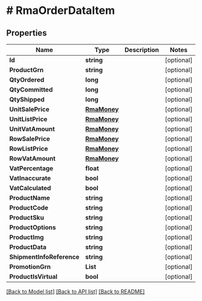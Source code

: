# # RmaOrderDataItem


## Properties 


Name | Type | Description | Notes
------------ | ------------- | ------------- | -------------
**Id**| **string** |   | [optional]
**ProductGrn**| **string** |   | [optional]
**QtyOrdered**| **long** |   | [optional]
**QtyCommitted**| **long** |   | [optional]
**QtyShipped**| **long** |   | [optional]
**UnitSalePrice**| [**RmaMoney**](RmaMoney.md) |   | [optional]
**UnitListPrice**| [**RmaMoney**](RmaMoney.md) |   | [optional]
**UnitVatAmount**| [**RmaMoney**](RmaMoney.md) |   | [optional]
**RowSalePrice**| [**RmaMoney**](RmaMoney.md) |   | [optional]
**RowListPrice**| [**RmaMoney**](RmaMoney.md) |   | [optional]
**RowVatAmount**| [**RmaMoney**](RmaMoney.md) |   | [optional]
**VatPercentage**| **float** |   | [optional]
**VatInaccurate**| **bool** |   | [optional]
**VatCalculated**| **bool** |   | [optional]
**ProductName**| **string** |   | [optional]
**ProductCode**| **string** |   | [optional]
**ProductSku**| **string** |   | [optional]
**ProductOptions**| **string** |   | [optional]
**ProductImg**| **string** |   | [optional]
**ProductData**| **string** |   | [optional]
**ShipmentInfoReference**| **string** |   | [optional]
**PromotionGrn**| **List<string>** |   | [optional]
**ProductIsVirtual**| **bool** |   | [optional]


[[Back to Model list]](../../README.md#models) [[Back to API list]](../../README.md#endpoints) [[Back to README]](../../README.md)

